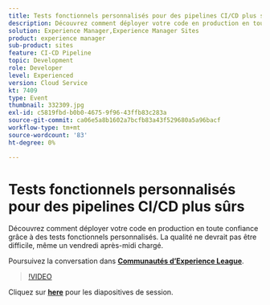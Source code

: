```yaml
---
title: Tests fonctionnels personnalisés pour des pipelines CI/CD plus sûrs
description: Découvrez comment déployer votre code en production en toute confiance grâce à des tests fonctionnels personnalisés. La qualité ne devrait pas être difficile, même un vendredi après-midi chargé.
solution: Experience Manager,Experience Manager Sites
product: experience manager
sub-product: sites
feature: CI-CD Pipeline
topic: Development
role: Developer
level: Experienced
version: Cloud Service
kt: 7409
type: Event
thumbnail: 332309.jpg
exl-id: c5819fbd-b0b0-4675-9f96-43ffb83c283a
source-git-commit: ca06e5a8b1602a7bcfb83a43f529680a5a96bacf
workflow-type: tm+mt
source-wordcount: '83'
ht-degree: 0%

---
```


# Tests fonctionnels personnalisés pour des pipelines CI/CD plus sûrs

Découvrez comment déployer votre code en production en toute confiance grâce à des tests fonctionnels personnalisés. La qualité ne devrait pas être difficile, même un vendredi après-midi chargé.

Poursuivez la conversation dans **[Communautés d’Experience League](http://adobe.ly/36Yd3v6)**.

>[!VIDEO](https://video.tv.adobe.com/v/332309/?quality=12&learn=on&hidetitle=true)

Cliquez sur **[here](/help/adobe-developers-live/assets/custom-functional-tests-cicd.pdf)** pour les diapositives de session.
